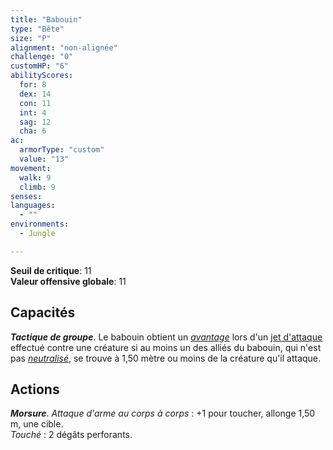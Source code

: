 ```yaml
---
title: "Babouin"
type: "Bête"
size: "P"
alignment: "non-alignée"
challenge: "0"
customHP: "6"
abilityScores:
  for: 8
  dex: 14
  con: 11
  int: 4
  sag: 12
  cha: 6
ac:
  armorType: "custom"
  value: "13"
movement:
  walk: 9
  climb: 9
senses:
languages:
  - ""
environments:
  - Jungle

---
```

**Seuil de critique**: 11        
**Valeur offensive globale**: 11      
## Capacités
_**Tactique de groupe**_. Le babouin obtient un [_avantage_](/utiliser-les-caracteristiques/#avantage-et-desavantage) lors d'un [jet d'attaque](/combattre/#jets-d-attaque) effectué contre une créature si au moins un des alliés du babouin, qui n'est pas [_neutralisé_](/gerer-la-sante-du-personnage/#neutralise), se trouve à 1,50 mètre ou moins de la créature qu'il attaque.

## Actions
_**Morsure**_. _Attaque d'arme au corps à corps_ : +1 pour toucher, allonge 1,50 m, une cible.  
_Touché_ : 2 dégâts perforants.
